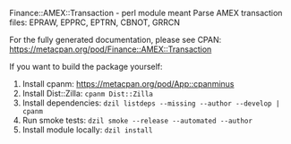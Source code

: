 Finance::AMEX::Transaction - perl module meant Parse AMEX transaction files: EPRAW, EPPRC, EPTRN, CBNOT, GRRCN

For the fully generated documentation, please see CPAN: https://metacpan.org/pod/Finance::AMEX::Transaction

If you want to build the package yourself:

1. Install cpanm: https://metacpan.org/pod/App::cpanminus
1. Install Dist::Zilla: `cpanm Dist::Zilla`
1. Install dependencies: `dzil listdeps --missing --author --develop | cpanm`
1. Run smoke tests: `dzil smoke --release --automated --author`
1. Install module locally: `dzil install`

